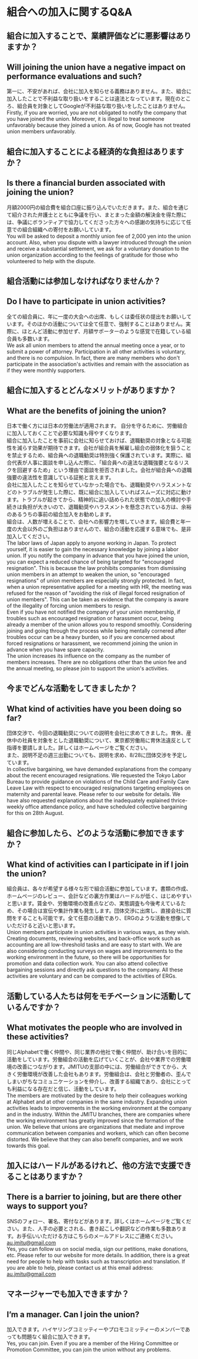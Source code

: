 # 組合への加入に関するQ&A

## 組合に加入することで、業績評価などに悪影響はありますか？
## Will joining the union have a negative impact on performance evaluations and such?

第一に、不安があれば、会社に加入を知らせる義務はありません。また、組合に加入したことで不利益な取り扱いをすることは違法となっています。現在のところ、組合員を対象としてGoogleが不利益な取り扱いをしたことはありません。  
Firstly, if you are worried, you are not obligated to notify the company that you have joined the union. Moreover, it is illegal to treat someone unfavorably because they joined a union. As of now, Google has not treated union members unfavorably.

## 組合に加入することによる経済的な負担はありますか？
## Is there a financial burden associated with joining the union?

月額2000円の組合費を組合口座に振り込んでいただきます。また、組合を通じて紹介された弁護士とともに争議を行い、まとまった金額の解決金を得た際には、争議にボランティアで協力してくださった方々への感謝の気持ちに応じて任意での組合組織への寄付をお願いしています。  
You will be asked to deposit a monthly union fee of 2,000 yen into the union account. Also, when you dispute with a lawyer introduced through the union and receive a substantial settlement, we ask for a voluntary donation to the union organization according to the feelings of gratitude for those who volunteered to help with the dispute.

## 組合活動には参加しなければなりませんか？
## Do I have to participate in union activities?
全ての組合員に、年に一度の大会への出席、もしくは委任状の提出をお願いしています。そのほかの活動については全て任意で、強制することはありません。実際に、ほとんど活動に参加せず、月額サポーターのような感覚で在籍している組合員も多数います。  
We ask all union members to attend the annual meeting once a year, or to submit a power of attorney. Participation in all other activities is voluntary, and there is no compulsion.  In fact, there are many members who don't participate in the association's activities and remain with the association as if they were monthly supporters.  

## 組合に加入するとどんなメリットがありますか？
## What are the benefits of joining the union?
日本で働く方には日本の労働法が適用されます。
自分を守るために、労働組合に加入しておくことで必要な知識も得やすくなります。  
組合に加入したことを事前に会社に知らせておけば、退職勧奨の対象となる可能性を減らす効果が期待できます。会社が組合員を解雇し組合の弱体化を狙うことを禁止するため、組合員への退職勧奨は特別強く保護されています。実際に、組合代表が人事に面談を申し込んだ際に、「組合員への違法な退職強要となるリスクを回避するため」という理由で面談を拒否されました。会社が組合員への退職強要の違法性を意識している証拠と言えます。  
会社に加入したことを知らせていなかった場合でも、退職勧奨やハラスメントなどのトラブルが発生した際に、既に組合に加入していればスムーズに対応に動けます。トラブルが起きてから、精神的に追い詰められた状態での加入の検討や手続きは負担が大きいので、退職勧奨やハラスメントを懸念されている方は、余裕のあるうちの事前の組合加入をお勧めします。  
組合は、人数が増えることで、会社への影響力を増していきます。組合費と年一度の大会以外のご負担はありませんので、組合の活動を応援する意味でも、是非加入してください。  
The labor laws of Japan apply to anyone working in Japan. To protect yourself, it is easier to gain the necessary knowledge by joining a labor union. If you notify the company in advance that you have joined the union, you can expect a reduced chance of being targeted for "encouraged resignation". This is because the law prohibits companies from dismissing union members in an attempt to weaken the union, so "encouraged resignations" of union members are especially strongly protected. In fact, when a union representative applied for a meeting with HR, the meeting was refused for the reason of "avoiding the risk of illegal forced resignation of union members". This can be taken as evidence that the company is aware of the illegality of forcing union members to resign.  
Even if you have not notified the company of your union membership, if troubles such as encouraged resignation or harassment occur, being already a member of the union allows you to respond smoothly. Considering joining and going through the process while being mentally cornered after troubles occur can be a heavy burden, so if you are concerned about forced resignations or harassment, we recommend joining the union in advance when you have spare capacity.  
The union increases its influence on the company as the number of members increases. There are no obligations other than the union fee and the annual meeting, so please join to support the union's activities.

## 今までどんな活動をしてきましたか？
## What kind of activities have you been doing so far?

団体交渉で、今回の退職勧奨についての説明を会社に求めてきました。育休、産休中の社員を対象をとした退職勧奨について、東京都労働局に育休法違反として指導を要請しました。詳しくはホームページをご覧ください。  
また、説明不足の週三出勤についても、説明を求め、8/28に団体交渉を予定しています。  
In collective bargaining, we have demanded explanations from the company about the recent encouraged resignations. We requested the Tokyo Labor Bureau to provide guidance on violations of the Child Care and Family Care Leave Law with respect to encouraged resignations targeting employees on maternity and parental leave. Please refer to our website for details. We have also requested explanations about the inadequately explained thrice-weekly office attendance policy, and have scheduled collective bargaining for this on 28th August.

## 組合に参加したら、どのような活動に参加できますか？
## What kind of activities can I participate in if I join the union?

組合員は、各々が希望する様々な形で組合活動に参加しています。書類の作成、ホームページのレビュー、会計などの裏方作業はハードルが低く、はじめやすいと思います。賃金や、労働環境の改善点などの、実態調査も今後考えているため、その場合は宣伝や集計作業も発生します。団体交渉に出席し、直接会社に質問をすることも可能です。全て任意の活動であり、ERGのような活動を想像していただけると近いと思います。  
Union members participate in union activities in various ways, as they wish. Creating documents, reviewing websites, and back-office work such as accounting are all low-threshold tasks and are easy to start with. We are also considering conducting surveys on wages and improvements to the working environment in the future, so there will be opportunities for promotion and data collection work. You can also attend collective bargaining sessions and directly ask questions to the company. All these activities are voluntary and can be compared to the activities of ERGs.

## 活動している人たちは何をモチベーションに活動しているんですか？
## What motivates the people who are involved in these activities?

同じAlphabetで働く仲間や、同じ業界の他社で働く仲間が、助け合いを目的に活動をしています。労働組合の活動を広げていくことが、会社や業界での労働環境の改善につながります。JMITUの支部の中には、労働組合ができてから、大きく労働環境が改善した会社もあります。労働組合は、会社と労働者の、歪んでしまいがちなコミュニケーションを仲介し、改善する組織であり、会社にとっても利益になる存在だと信じ、活動をしています。  
The members are motivated by the desire to help their colleagues working at Alphabet and at other companies in the same industry. Expanding union activities leads to improvements in the working environment at the company and in the industry. Within the JMITU branches, there are companies where the working environment has greatly improved since the formation of the union. We believe that unions are organizations that mediate and improve communication between companies and workers, which can often become distorted. We believe that they can also benefit companies, and we work towards this goal.  

## 加入にはハードルがあるけれど、他の方法で支援できることはありますか？
## There is a barrier to joining, but are there other ways to support you?

SNSのフォロー、署名、寄付などがあります。詳しくはホームページをご覧ください。また、人手の必要とされる、書き起こしや翻訳などの作業も多数あります。お手伝いいただける方はこちらのメールアドレスにご連絡ください。au.jmitu@gmail.com  
Yes, you can follow us on social media, sign our petitions, make donations, etc. Please refer to our website for more details. In addition, there is a great need for people to help with tasks such as transcription and translation. If you are able to help, please contact us at this email address: au.jmitu@gmail.com

## マネージャーでも加入できますか？
## I’m a manager. Can I join the union?

加入できます。ハイヤリングコミッティーやプロモコミッティーのメンバーであっても問題なく組合に加入できます。  
Yes, you can join. Even if you are a member of the Hiring Committee or Promotion Committee, you can join the union without any problems.

